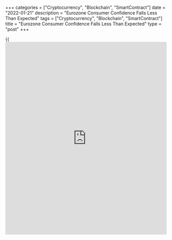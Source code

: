 +++
categories = ["Cryptocurrency", "Blockchain", "SmartContract"]
date = "2022-01-21"
description = "Eurozone Consumer Confidence Falls Less Than Expected"
tags = ["Cryptocurrency", "Blockchain", "SmartContract"]
title = "Eurozone Consumer Confidence Falls Less Than Expected"
type = "post"
+++

{{<iframe id="large-banner" src="https://www.bounty.group/#slide=27.0" width="100%" height="600" scrolling="no" style="border: 0px solid rgb(216, 221, 230); border-radius: 3px;">}}

Eurozone's consumer confidence weakened for a fourth month in a row in
January, but the decline was less than expected, preliminary data from
the European Commission showed Friday.  
  
The flash consumer confidence index eased to -8.5 from -8.4 in December,
revised from -8.3. Economists had forecast a fall to -9.0.  
  
The latest reading remained the worst since March, when the score was
-10.8.  
The corresponding indicator for the EU dropped to -10.0 from -9.6 in the
previous month.  
  
The indicators for both regions are now well below its pre-pandemic
level and approaching its long-term average in both areas, the
commission said.

The survey data was collected from January 1 to 20.

The final figures are set to be released along with the monthly economic
sentiment survey data on January 28.

For comments and feedback [contact](https://www.playgroundfx.com/contact/): editorial@rtt[news](https://www.letsplayfx.com/blog/forex-news-website/).com

[Economic News][1]

 **What parts of the world are seeing the best (and worst) economic
performances lately? Click[here][2] to check out our [Econ Scorecard][2]
and find out! See up-to-the-moment [ranking](https://www.playgroundfx.com/blog/crypto-exchange-ranking/)s for the best and worst
performers in [GDP][3], [unemployment rate][4], [inflation][5] and much
more.**

   1. www.rtt[news](https://www.letsplayfx.com/blog/forex-news-website/).com/Content/EconomicNews.aspx
   2. www.rtt[news](https://www.letsplayfx.com/blog/forex-news-website/).com/economic-scorecard/world-rank/industrial-production/highest-performance.aspx
   3. www.rtt[news](https://www.letsplayfx.com/blog/forex-news-website/).com/economic-scorecard/world-rank/GDP/highest-performance.aspx
   4. www.rtt[news](https://www.letsplayfx.com/blog/forex-news-website/).com/economic-scorecard/world-rank/unemployment-rate/lowest-performance.aspx
   5. www.rtt[news](https://www.letsplayfx.com/blog/forex-news-website/).com/economic-scorecard/world-rank/CPI/highest-performance.aspx